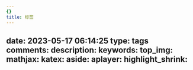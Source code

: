 ```yaml
---
{}
title: 标签
---
```

date: 2023-05-17 06:14:25
type: tags
comments:
description:
keywords:
top_img:
mathjax:
katex:
aside:
aplayer:
highlight_shrink:
---
